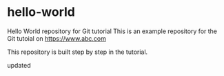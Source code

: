 # hello-world
Hello World repository for Git tutorial
This is an example repository for the Git tutoial on https://www.abc.com

This repository is built step by step in the tutorial.

updated
